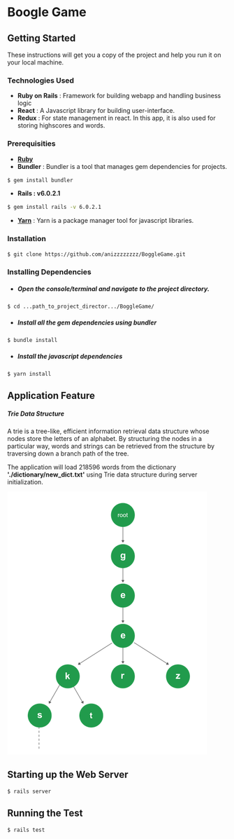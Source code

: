 # Boogle Game

## Getting Started

These instructions will get you a copy of the project and help you run it on your local machine. 

### Technologies Used
* **Ruby on Rails** : Framework for building webapp and handling business logic  
* **React** : A Javascript library for building user-interface.
* **Redux** : For state management in react. In this app, it is also used for storing highscores and words.


### Prerequisities
* [****Ruby****](https://www.ruby-lang.org/en/documentation/installation/)
* ****Bundler**** : Bundler is a tool that manages gem dependencies for projects.
```sh
$ gem install bundler
```
* ****Rails : v6.0.2.1****
```sh
$ gem install rails -v 6.0.2.1
```
* [****Yarn****](https://classic.yarnpkg.com/en/docs/install#debian-stable) : Yarn is a package manager tool for javascript libraries.


### Installation
```sh
$ git clone https://github.com/anizzzzzzzz/BoggleGame.git
```

### Installing Dependencies
* ##### Open the console/terminal and navigate to the project directory.
```sh
$ cd ...path_to_project_director.../BoggleGame/
```

* ##### Install all the gem dependencies using bundler
```sh
$ bundle install
```

* ##### Install the javascript dependencies
```sh
$ yarn install
```
## Application Feature
##### Trie Data Structure
A trie is a tree-like, efficient information retrieval data structure whose nodes store the letters of an alphabet. By structuring the nodes in a particular way, words and strings can be retrieved from the structure by traversing down a branch path of the tree.

The application will load 218596 words from the dictionary **'./dictionary/new_dict.txt'** using Trie data structure during server initialization. 


![Trie Image](./trie.png)

## Starting up the Web Server
```
$ rails server
```

## Running the Test 
```
$ rails test
```
